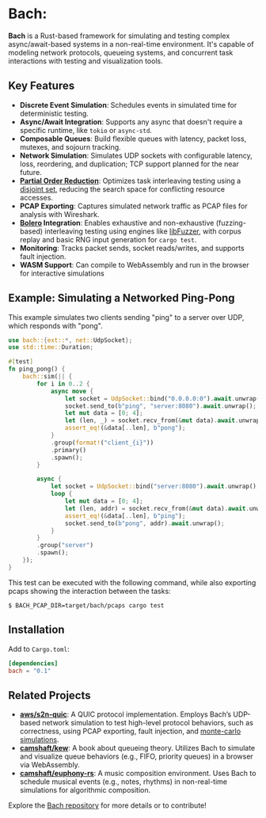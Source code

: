 # Bach:

**Bach** is a Rust-based framework for simulating and testing complex async/await-based systems in a non-real-time environment. It's capable of modeling network protocols, queueing systems, and concurrent task interactions with testing and visualization tools.

## Key Features
- **Discrete Event Simulation**: Schedules events in simulated time for deterministic testing.
- **Async/Await Integration**: Supports any async that doesn't require a specific runtime, like `tokio` or `async-std`.
- **Composable Queues**: Build flexible queues with latency, packet loss, mutexes, and sojourn tracking.
- **Network Simulation**: Simulates UDP sockets with configurable latency, loss, reordering, and duplication; TCP support planned for the near future.
- **[Partial Order Reduction](https://en.wikipedia.org/wiki/Partial_order_reduction)**: Optimizes task interleaving testing using a [disjoint set](https://en.wikipedia.org/wiki/Disjoint-set_data_structure), reducing the search space for conflicting resource accesses.
- **PCAP Exporting**: Captures simulated network traffic as PCAP files for analysis with Wireshark.
- **[Bolero](https://github.com/camshaft/bolero) Integration**: Enables exhaustive and non-exhaustive (fuzzing-based) interleaving testing using engines like [libFuzzer](https://llvm.org/docs/LibFuzzer.html), with corpus replay and basic RNG input generation for `cargo test`.
- **Monitoring**: Tracks packet sends, socket reads/writes, and supports fault injection.
- **WASM Support**: Can compile to WebAssembly and run in the browser for interactive simulations

## Example: Simulating a Networked Ping-Pong

This example simulates two clients sending "ping" to a server over UDP, which responds with "pong".

```rust
use bach::{ext::*, net::UdpSocket};
use std::time::Duration;

#[test]
fn ping_pong() {
    bach::sim(|| {
        for i in 0..2 {
            async move {
                let socket = UdpSocket::bind("0.0.0.0:0").await.unwrap();
                socket.send_to(b"ping", "server:8080").await.unwrap();
                let mut data = [0; 4];
                let (len, _) = socket.recv_from(&mut data).await.unwrap();
                assert_eq!(&data[..len], b"pong");
            }
            .group(format!("client_{i}"))
            .primary()
            .spawn();
        }

        async {
            let socket = UdpSocket::bind("server:8080").await.unwrap();
            loop {
                let mut data = [0; 4];
                let (len, addr) = socket.recv_from(&mut data).await.unwrap();
                assert_eq!(&data[..len], b"ping");
                socket.send_to(b"pong", addr).await.unwrap();
            }
        }
        .group("server")
        .spawn();
    });
}
```

This test can be executed with the following command, while also exporting pcaps showing the interaction between the tasks:

```
$ BACH_PCAP_DIR=target/bach/pcaps cargo test
```

## Installation

Add to `Cargo.toml`:
```toml
[dependencies]
bach = "0.1"
```

## Related Projects

- **[aws/s2n-quic](https://github.com/aws/s2n-quic)**: A QUIC protocol implementation. Employs Bach’s UDP-based network simulation to test high-level protocol behaviors, such as correctness, using PCAP exporting, fault injection, and [monte-carlo simulations](https://dnglbrstg7yg.cloudfront.net/8f7696e6d3163286a915ec29a6d0bd709c946ee8/sim/index.html#network_jitter/duration.json).
- **[camshaft/kew](https://github.com/camshaft/kew)**: A book about queueing theory. Utilizes Bach to simulate and visualize queue behaviors (e.g., FIFO, priority queues) in a browser via WebAssembly.
- **[camshaft/euphony-rs](https://github.com/camshaft/euphony-rs)**: A music composition environment. Uses Bach to schedule musical events (e.g., notes, rhythms) in non-real-time simulations for algorithmic composition.

Explore the [Bach repository](https://github.com/camshaft/bach) for more details or to contribute!
